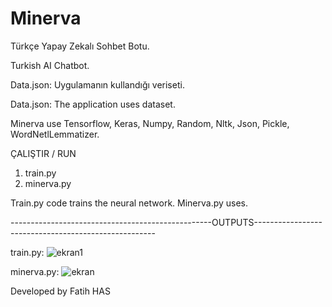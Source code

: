 # Minerva
  
  Türkçe Yapay Zekalı Sohbet Botu. 
  
  Turkish AI Chatbot.

Data.json: Uygulamanın kullandığı veriseti.

Data.json: The application uses dataset.

Minerva use Tensorflow, Keras, Numpy, Random, Nltk, Json, Pickle, WordNetlLemmatizer.

ÇALIŞTIR / RUN

1. train.py
2. minerva.py 

Train.py code trains the neural network.
Minerva.py uses.

--------------------------------------------------OUTPUTS-----------------------------------------------------

train.py:
![ekran1](https://user-images.githubusercontent.com/32196738/114045835-01a1e880-9891-11eb-9147-5c88634e05b0.PNG)

minerva.py:
![ekran](https://user-images.githubusercontent.com/32196738/114045999-25652e80-9891-11eb-8373-00489166dbff.PNG)



Developed by Fatih HAS
